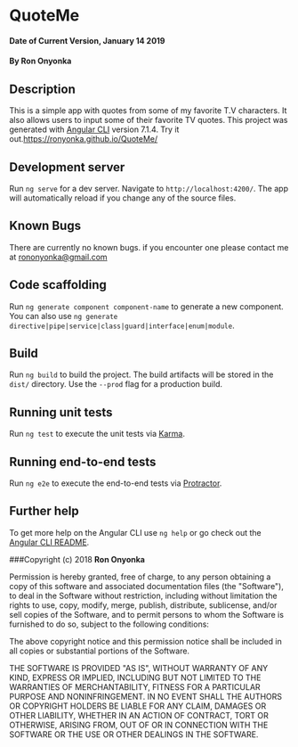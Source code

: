 # QuoteMe

#### Date of Current Version, January 14 2019

#### By **Ron Onyonka**

## Description
This is a simple app with quotes from some of my favorite T.V characters. It also allows users to input some of their favorite TV quotes.
This project was generated with [Angular CLI](https://github.com/angular/angular-cli) version 7.1.4.
Try it out.<https://ronyonka.github.io/QuoteMe/>

## Development server

Run `ng serve` for a dev server. Navigate to `http://localhost:4200/`. The app will automatically reload if you change any of the source files.

## Known Bugs

There are currently no known bugs. if you encounter one please contact me at rononyonka@gmail.com

## Code scaffolding

Run `ng generate component component-name` to generate a new component. You can also use `ng generate directive|pipe|service|class|guard|interface|enum|module`.

## Build

Run `ng build` to build the project. The build artifacts will be stored in the `dist/` directory. Use the `--prod` flag for a production build.

## Running unit tests

Run `ng test` to execute the unit tests via [Karma](https://karma-runner.github.io).

## Running end-to-end tests

Run `ng e2e` to execute the end-to-end tests via [Protractor](http://www.protractortest.org/).

## Further help

To get more help on the Angular CLI use `ng help` or go check out the [Angular CLI README](https://github.com/angular/angular-cli/blob/master/README.md).

###Copyright (c) 2018 **Ron Onyonka**

Permission is hereby granted, free of charge, to any person obtaining a copy
of this software and associated documentation files (the "Software"), to deal
in the Software without restriction, including without limitation the rights
to use, copy, modify, merge, publish, distribute, sublicense, and/or sell
copies of the Software, and to permit persons to whom the Software is
furnished to do so, subject to the following conditions:

The above copyright notice and this permission notice shall be included in all
copies or substantial portions of the Software.

THE SOFTWARE IS PROVIDED "AS IS", WITHOUT WARRANTY OF ANY KIND, EXPRESS OR
IMPLIED, INCLUDING BUT NOT LIMITED TO THE WARRANTIES OF MERCHANTABILITY,
FITNESS FOR A PARTICULAR PURPOSE AND NONINFRINGEMENT. IN NO EVENT SHALL THE
AUTHORS OR COPYRIGHT HOLDERS BE LIABLE FOR ANY CLAIM, DAMAGES OR OTHER
LIABILITY, WHETHER IN AN ACTION OF CONTRACT, TORT OR OTHERWISE, ARISING FROM,
OUT OF OR IN CONNECTION WITH THE SOFTWARE OR THE USE OR OTHER DEALINGS IN THE
SOFTWARE.
